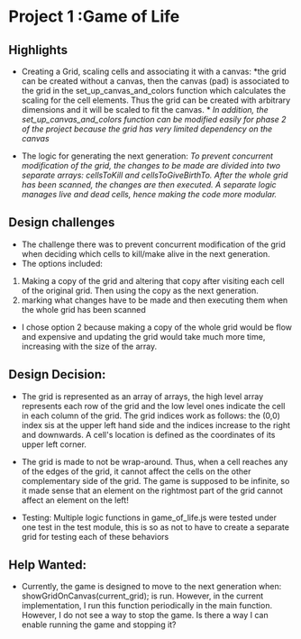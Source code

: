 Project 1 :Game of Life
=================

Highlights
-------------
- Creating a Grid, scaling cells and associating it with a canvas: 
*the grid can be created without a canvas, then the canvas (pad) is associated to the grid in the set_up_canvas_and_colors function which calculates the scaling for the cell elements. Thus the grid can be created with arbitrary dimensions and it will be scaled to fit the canvas. *
*In addition, the set_up_canvas_and_colors function can be modified easily for phase 2 of the project because the grid has very limited dependency on the canvas*

- The logic for generating the next generation: 
*To prevent concurrent modification of the grid, the changes to be made are divided into two separate arrays: cellsToKill and cellsToGiveBirthTo. After the whole grid has been scanned, the changes are then executed. A separate logic manages live and dead cells, hence making the code more modular.*

Design challenges
-------------------------
- The challenge there was to prevent concurrent modification of the grid when deciding which cells to kill/make alive in the next generation.
- The options included: 
1. Making a copy of the grid and altering that copy after visiting each cell of the original grid. Then using the copy as the next generation.
2. marking what changes have to be made and then executing them when the whole grid has been scanned
 - I chose option 2 because making a copy of the whole grid would be flow and expensive and updating the grid would take much more time, increasing with the size of the array.

Design Decision:
----------------------
- The grid is represented as an array of arrays, the high level array represents each row of the grid and the low level ones indicate the cell in each column of the grid. The grid indices work as follows: the (0,0) index sis at the upper left hand side and the indices increase to the right and downwards. A cell's location is defined as the coordinates of its upper left corner.

- The grid is made to not be wrap-around. Thus, when a cell reaches any of the edges of the grid, it cannot affect the cells on the other complementary  side of the grid. The game is supposed to be infinite, so it made sense that an element on the rightmost part of the grid cannot affect an element on the left!

- Testing: Multiple logic functions in game_of_life.js were tested under one test in the test module, this is so as not to have to create a separate grid for testing each of these behaviors

Help Wanted:
------------------
- Currently, the game is designed to move to the next generation when:
	showGridOnCanvas(current_grid);
is run. However, in the current implementation, I run this function periodically in the main function. However, I do not see a way to stop the game. Is there a way I can enable running the game and stopping it?

